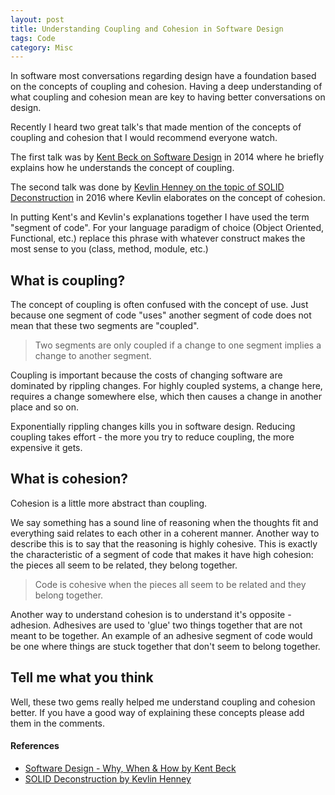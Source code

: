 ```yaml
---
layout: post
title: Understanding Coupling and Cohesion in Software Design
tags: Code 
category: Misc
---
```


In software most conversations regarding design have a foundation based on the concepts of coupling and cohesion. Having a deep understanding of what coupling and cohesion mean are key to having better conversations on design.

Recently I heard two great talk's that made mention of the concepts of coupling and cohesion that I would recommend everyone watch. 

The first talk was by [Kent Beck on Software Design](http://blog.markpearl.co.za/Software-Design-Why-When-How) in 2014 where he briefly explains how he understands the concept of coupling. 

The second talk was done by [Kevlin Henney on the topic of SOLID Deconstruction](http://blog.markpearl.co.za/SOLID-Deconstruction) in 2016 where Kevlin elaborates on the concept of cohesion.

In putting Kent's and Kevlin's explanations together I have used the term "segment of code". For your language paradigm of choice (Object Oriented, Functional, etc.) replace this phrase with whatever construct makes the most sense to you (class, method, module, etc.)

## What is coupling?

The concept of coupling is often confused with the concept of use. Just because one segment of code "uses" another segment of code does not mean that these two segments are "coupled".

> Two segments are only coupled if a change to one segment implies a change to another segment. 

Coupling is important because the costs of changing software are dominated by rippling changes. For highly coupled systems, a change here, requires a change somewhere else, which then causes a change in another place and so on.

Exponentially rippling changes kills you in software design. Reducing coupling takes effort - the more you try to reduce coupling, the more expensive it gets. 

## What is cohesion?

Cohesion is a little more abstract than coupling. 

We say something has a sound line of reasoning when the thoughts fit and everything said relates to each other in a coherent manner. Another way to describe this is to say that the reasoning is highly cohesive. This is exactly the characteristic of a segment of code that makes it have high cohesion: the pieces all seem to be related, they belong together.

> Code is cohesive when the pieces all seem to be related and they belong together.

Another way to understand cohesion is to understand it's opposite - adhesion. Adhesives are used to 'glue' two things together that are not meant to be together. An example of an adhesive segment of code would be one where things are stuck together that don't seem to belong together. 

## Tell me what you think

Well, these two gems really helped me understand coupling and cohesion better. If you have a good way of explaining these concepts please add them in the comments.

#### References

- [Software Design - Why, When & How by Kent Beck](http://blog.markpearl.co.za/Software-Design-Why-When-How)  
- [SOLID Deconstruction by Kevlin Henney](http://blog.markpearl.co.za/SOLID-Deconstruction)  
